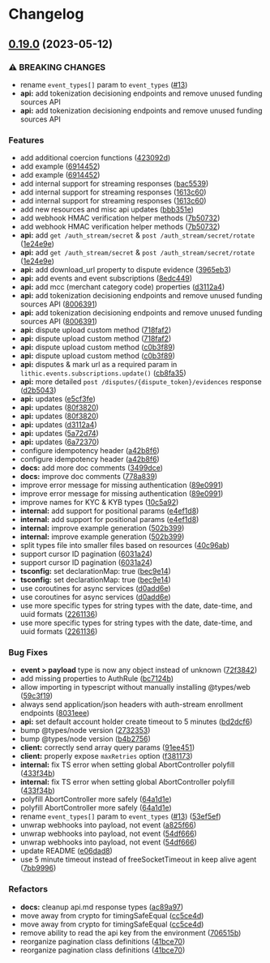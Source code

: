 # Changelog

## [0.19.0](https://github.com/lithic-com/lithic-node/compare/lithic-v0.18.0...lithic-v0.19.0) (2023-05-12)


### ⚠ BREAKING CHANGES

* rename `event_types[]` param to `event_types` ([#13](https://github.com/lithic-com/lithic-node/issues/13))
* **api:** add tokenization decisioning endpoints and remove unused funding sources API
* **api:** add tokenization decisioning endpoints and remove unused funding sources API

### Features

* add additional coercion functions ([423092d](https://github.com/lithic-com/lithic-node/commit/423092df0eed7732672dc9094f63d6c48ef34d31))
* add example ([6914452](https://github.com/lithic-com/lithic-node/commit/691445235bf8c8b2c9c1d25b313219e9cb282c41))
* add example ([6914452](https://github.com/lithic-com/lithic-node/commit/691445235bf8c8b2c9c1d25b313219e9cb282c41))
* add internal support for streaming responses ([bac5539](https://github.com/lithic-com/lithic-node/commit/bac55399379e4d61aede9e1b3aabf4824c4cdb55))
* add internal support for streaming responses ([1613c60](https://github.com/lithic-com/lithic-node/commit/1613c60dd76e917ff961c716e50c6abe6fa857d6))
* add internal support for streaming responses ([1613c60](https://github.com/lithic-com/lithic-node/commit/1613c60dd76e917ff961c716e50c6abe6fa857d6))
* add new resources and misc api updates ([bbb351e](https://github.com/lithic-com/lithic-node/commit/bbb351ec03ea30e8328b3777dcc8faa2ca6e8f84))
* add webhook HMAC verification helper methods ([7b50732](https://github.com/lithic-com/lithic-node/commit/7b50732d61ca88b7f9d8198fd86ec895e0d35a68))
* add webhook HMAC verification helper methods ([7b50732](https://github.com/lithic-com/lithic-node/commit/7b50732d61ca88b7f9d8198fd86ec895e0d35a68))
* **api:** add `get /auth_stream/secret` & `post /auth_stream/secret/rotate` ([1e24e9e](https://github.com/lithic-com/lithic-node/commit/1e24e9e0cad8101dcf1a3a007c60b4b88d573e21))
* **api:** add `get /auth_stream/secret` & `post /auth_stream/secret/rotate` ([1e24e9e](https://github.com/lithic-com/lithic-node/commit/1e24e9e0cad8101dcf1a3a007c60b4b88d573e21))
* **api:** add download_url property to dispute evidence ([3965eb3](https://github.com/lithic-com/lithic-node/commit/3965eb3c73738b7fcee84d38a3bf3f8fa71eadf1))
* **api:** add events and event subscriptions ([8edc449](https://github.com/lithic-com/lithic-node/commit/8edc4493c58865d794baccd3a939cb5807987180))
* **api:** add mcc (merchant category code) properties ([d3112a4](https://github.com/lithic-com/lithic-node/commit/d3112a4bdecf2ac145252588380fb542de5b8f25))
* **api:** add tokenization decisioning endpoints and remove unused funding sources API ([8006391](https://github.com/lithic-com/lithic-node/commit/800639197f5fb8ee7da718dd8f9d2e58d05cb209))
* **api:** add tokenization decisioning endpoints and remove unused funding sources API ([8006391](https://github.com/lithic-com/lithic-node/commit/800639197f5fb8ee7da718dd8f9d2e58d05cb209))
* **api:** dispute upload custom method ([718faf2](https://github.com/lithic-com/lithic-node/commit/718faf2ef67ce517bbc54298e95781ff6a3f55e4))
* **api:** dispute upload custom method ([718faf2](https://github.com/lithic-com/lithic-node/commit/718faf2ef67ce517bbc54298e95781ff6a3f55e4))
* **api:** dispute upload custom method ([c0b3f89](https://github.com/lithic-com/lithic-node/commit/c0b3f89db9d8d8c4efb9b63566e82b8072bc62a6))
* **api:** dispute upload custom method ([c0b3f89](https://github.com/lithic-com/lithic-node/commit/c0b3f89db9d8d8c4efb9b63566e82b8072bc62a6))
* **api:** disputes & mark url as a required param in `lithic.events.subscriptions.update()` ([cb8fa35](https://github.com/lithic-com/lithic-node/commit/cb8fa35ebe3c99d87475576d518922c3528a7297))
* **api:** more detailed `post /disputes/{dispute_token}/evidences` response ([d2b5043](https://github.com/lithic-com/lithic-node/commit/d2b504354880bca7508ea9f377eee370c142df04))
* **api:** updates ([e5cf3fe](https://github.com/lithic-com/lithic-node/commit/e5cf3fe3c0333134d471ad9037135edd05efb3dd))
* **api:** updates ([80f3820](https://github.com/lithic-com/lithic-node/commit/80f382018f0ad560b8e7ca216474e90259df6b0b))
* **api:** updates ([80f3820](https://github.com/lithic-com/lithic-node/commit/80f382018f0ad560b8e7ca216474e90259df6b0b))
* **api:** updates ([d3112a4](https://github.com/lithic-com/lithic-node/commit/d3112a4bdecf2ac145252588380fb542de5b8f25))
* **api:** updates ([5a72d74](https://github.com/lithic-com/lithic-node/commit/5a72d744eb9a2724a5352d7046f11b7c8038299f))
* **api:** updates ([6a72370](https://github.com/lithic-com/lithic-node/commit/6a723701f8bad7bfecfa7f56d61e739cb8aa56d5))
* configure idempotency header ([a42b8f6](https://github.com/lithic-com/lithic-node/commit/a42b8f6d967c1ea3288c22806ac06f690bd9fae0))
* configure idempotency header ([a42b8f6](https://github.com/lithic-com/lithic-node/commit/a42b8f6d967c1ea3288c22806ac06f690bd9fae0))
* **docs:** add more doc comments ([3499dce](https://github.com/lithic-com/lithic-node/commit/3499dcee36cac143f397faa4c208a04202fb1c3a))
* **docs:** improve doc comments ([778a839](https://github.com/lithic-com/lithic-node/commit/778a8391a8efb5d81cb7860d5405512338d06426))
* improve error message for missing authentication ([89e0991](https://github.com/lithic-com/lithic-node/commit/89e099140c93a115e38517f3e844e5e99d00a37e))
* improve error message for missing authentication ([89e0991](https://github.com/lithic-com/lithic-node/commit/89e099140c93a115e38517f3e844e5e99d00a37e))
* improve names for KYC & KYB types ([10c5a92](https://github.com/lithic-com/lithic-node/commit/10c5a9274a54d820eceb1ba1e1502ec603ba4a22))
* **internal:** add support for positional params ([e4ef1d8](https://github.com/lithic-com/lithic-node/commit/e4ef1d8bdc4cddb640732a3d560fb962a0370eaf))
* **internal:** add support for positional params ([e4ef1d8](https://github.com/lithic-com/lithic-node/commit/e4ef1d8bdc4cddb640732a3d560fb962a0370eaf))
* **internal:** improve example generation ([502b399](https://github.com/lithic-com/lithic-node/commit/502b39989b5f03871094a9c0ac8b25d9d564adee))
* **internal:** improve example generation ([502b399](https://github.com/lithic-com/lithic-node/commit/502b39989b5f03871094a9c0ac8b25d9d564adee))
* split types file into smaller files based on resources ([40c96ab](https://github.com/lithic-com/lithic-node/commit/40c96abe3f50360da5e309506a0e7423952e3367))
* support cursor ID pagination ([6031a24](https://github.com/lithic-com/lithic-node/commit/6031a24d6565cc50a5d891bac04596bdeadb1415))
* support cursor ID pagination ([6031a24](https://github.com/lithic-com/lithic-node/commit/6031a24d6565cc50a5d891bac04596bdeadb1415))
* **tsconfig:** set declarationMap: true ([bec9e14](https://github.com/lithic-com/lithic-node/commit/bec9e14bfb65ff5ed0a3fc6188c1af0b8e868de4))
* **tsconfig:** set declarationMap: true ([bec9e14](https://github.com/lithic-com/lithic-node/commit/bec9e14bfb65ff5ed0a3fc6188c1af0b8e868de4))
* use coroutines for async services ([d0add6e](https://github.com/lithic-com/lithic-node/commit/d0add6e528388f3bba87965098351c59334b3305))
* use coroutines for async services ([d0add6e](https://github.com/lithic-com/lithic-node/commit/d0add6e528388f3bba87965098351c59334b3305))
* use more specific types for string types with the date, date-time, and uuid formats ([2261136](https://github.com/lithic-com/lithic-node/commit/2261136bdf789293390cfbfbf0f7bcffb3649a65))
* use more specific types for string types with the date, date-time, and uuid formats ([2261136](https://github.com/lithic-com/lithic-node/commit/2261136bdf789293390cfbfbf0f7bcffb3649a65))


### Bug Fixes

* **event &gt; payload** type is now any object instead of unknown ([72f3842](https://github.com/lithic-com/lithic-node/commit/72f3842ac604f61272029d018397b82df741605e))
* add missing properties to AuthRule ([bc7124b](https://github.com/lithic-com/lithic-node/commit/bc7124b0cf67a9c521befaf0e13cd0c9d0e71995))
* allow importing in typescript without manually installing @types/web ([59c3f19](https://github.com/lithic-com/lithic-node/commit/59c3f1979e746718814d615da09704d1764fb2e5))
* always send application/json headers with auth-stream enrollment endpoints ([8031eee](https://github.com/lithic-com/lithic-node/commit/8031eee4c91c2847d390b4e8114b8d2ed1f06e6d))
* **api:** set default account holder create timeout to 5 minutes ([bd2dcf6](https://github.com/lithic-com/lithic-node/commit/bd2dcf6a138b1b882e630bd2de00148efd4693d0))
* bump @types/node version ([2732353](https://github.com/lithic-com/lithic-node/commit/27323535c03ecc370849edecfed91c254b5b01ee))
* bump @types/node version ([b4b2756](https://github.com/lithic-com/lithic-node/commit/b4b2756e10592c47168f20e8bab0d3c5d09d79a3))
* **client:** correctly send array query params ([91ee451](https://github.com/lithic-com/lithic-node/commit/91ee45186db3af1de9900e197cf30fb706c7c3fe))
* **client:** properly expose `maxRetries` option ([f381173](https://github.com/lithic-com/lithic-node/commit/f38117351429aa2e009041d07f7634cb6089e20b))
* **internal:** fix TS error when setting global AbortController polyfill ([433f34b](https://github.com/lithic-com/lithic-node/commit/433f34b7fad42c8e5b06c52ef6a401fbb23093d4))
* **internal:** fix TS error when setting global AbortController polyfill ([433f34b](https://github.com/lithic-com/lithic-node/commit/433f34b7fad42c8e5b06c52ef6a401fbb23093d4))
* polyfill AbortController more safely ([64a1d1e](https://github.com/lithic-com/lithic-node/commit/64a1d1e3061ee02b195b4cd53ce670c0429f8473))
* polyfill AbortController more safely ([64a1d1e](https://github.com/lithic-com/lithic-node/commit/64a1d1e3061ee02b195b4cd53ce670c0429f8473))
* rename `event_types[]` param to `event_types` ([#13](https://github.com/lithic-com/lithic-node/issues/13)) ([53ef5ef](https://github.com/lithic-com/lithic-node/commit/53ef5ef389bff5c0b91e2c8ac81cb21a1df351ec))
* unwrap webhooks into payload, not event ([a825f66](https://github.com/lithic-com/lithic-node/commit/a825f66ed79d708875c6af6e7a8ad249ea03072c))
* unwrap webhooks into payload, not event ([54df666](https://github.com/lithic-com/lithic-node/commit/54df6666e691a254a8a903b9738d0b746678fe59))
* unwrap webhooks into payload, not event ([54df666](https://github.com/lithic-com/lithic-node/commit/54df6666e691a254a8a903b9738d0b746678fe59))
* update README ([e06dad8](https://github.com/lithic-com/lithic-node/commit/e06dad87810373d340383eee66cc79299f4b9d21))
* use 5 minute timeout instead of freeSocketTimeout in keep alive agent ([7bb9996](https://github.com/lithic-com/lithic-node/commit/7bb9996ff8abc1c942ed641d3f53c593bcca7b42))


### Refactors

* **docs:** cleanup api.md response types ([ac89a97](https://github.com/lithic-com/lithic-node/commit/ac89a97d634deac0d8a7f5ca56dfb175db3dfdd7))
* move away from crypto for timingSafeEqual ([cc5ce4d](https://github.com/lithic-com/lithic-node/commit/cc5ce4df3e996a0f96a5cbdcaa6d7fb1523103ae))
* move away from crypto for timingSafeEqual ([cc5ce4d](https://github.com/lithic-com/lithic-node/commit/cc5ce4df3e996a0f96a5cbdcaa6d7fb1523103ae))
* remove ability to read the api key from the environment ([706515b](https://github.com/lithic-com/lithic-node/commit/706515bf667ec3cfaf4fd021fe98c312ca5e0e2d))
* reorganize pagination class definitions ([41bce70](https://github.com/lithic-com/lithic-node/commit/41bce70a248ad6e1e1c2140ca9b8a99652f8a697))
* reorganize pagination class definitions ([41bce70](https://github.com/lithic-com/lithic-node/commit/41bce70a248ad6e1e1c2140ca9b8a99652f8a697))
